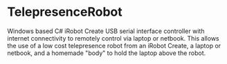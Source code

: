 TelepresenceRobot
=================

Windows based C# iRobot Create USB serial interface controller with internet connectivity to remotely control via laptop or netbook.  This allows the use of a low cost telepresence robot from an iRobot Create, a laptop or netbook, and a homemade "body" to hold the laptop above the robot.

